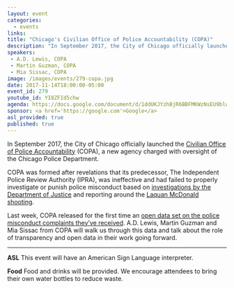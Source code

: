 ```yaml
---
layout: event
categories: 
  - events
links:
title: "Chicago's Civilian Office of Police Accountability (COPA)"
description: "In September 2017, the City of Chicago officially launched the Civilian Office of Police Accountability (COPA), a new agency charged with oversight of the Chicago Police Department. Last week, COPA released for the first time an open data set on the police misconduct complaints they’ve received. Members of COPA will walk us through this data and talk about the role of transparency and open data in their work going forward."
speakers:
 - A.D. Lewis, COPA
 - Martin Guzman, COPA
 - Mia Sissac, COPA
image: /images/events/279-copa.jpg
date: 2017-11-14T18:00:00-05:00
event_id: 279
youtube_id: YI8ZFId5chw
agenda: https://docs.google.com/document/d/1ddUKJYzhBjR6BBFMKWzNsEU9blwuRYKKsmEG-QEwEqo/edit#
sponsor: <a href='https://google.com'>Google</a>
asl_provided: true
published: true
---
```


In September 2017, the City of Chicago officially launched the [Civilian Office of Police Accountability](http://www.chicagocopa.org/) (COPA), a new agency charged with oversight of the Chicago Police Department. 

COPA was formed after revelations that its predecessor, The Independent Police Review Authority (IPRA), was ineffective and had failed to properly investigate or punish police misconduct based on [investigations by the Department of Justice](https://www.justice.gov/opa/pr/justice-department-announces-findings-investigation-chicago-police-department) and reporting around the [Laquan McDonald shooting](https://en.wikipedia.org/wiki/Shooting_of_Laquan_McDonald).

Last week, COPA released for the first time an [open data set on the police misconduct complaints they’ve received](https://data.cityofchicago.org/Public-Safety/COPA-Cases-Summary/mft5-nfa8). A.D. Lewis, Martin Guzman and Mia Sissac from COPA will walk us through this data and talk about the role of transparency and open data in their work going forward.

---

**ASL** This event will have an American Sign Language interpreter.

**Food** Food and drinks will be provided. We encourage attendees to bring their own water bottles to reduce waste.